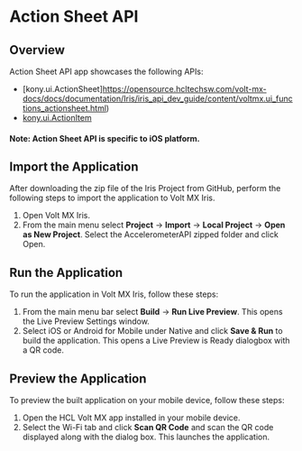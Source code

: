 # Action Sheet API
## Overview
Action Sheet API app showcases the following APIs:

- [kony.ui.ActionSheet]https://opensource.hcltechsw.com/volt-mx-docs/docs/documentation/Iris/iris_api_dev_guide/content/voltmx.ui_functions_actionsheet.html)
- [kony.ui.ActionItem](https://opensource.hcltechsw.com/volt-mx-docs/docs/documentation/Iris/iris_api_dev_guide/content/voltmx.ui_functions_actionitem.html)
#### Note: Action Sheet API is specific to iOS platform. 

## Import the Application
After downloading the zip file of the Iris Project from GitHub, perform the following steps to import the application to Volt MX Iris.

1. Open Volt MX Iris.
2. From the main menu select **Project** → **Import** → **Local Project** → **Open as New Project**. Select the AccelerometerAPI zipped folder and click Open.

## Run the Application
To run the application in Volt MX Iris, follow these steps:

1. From the main menu bar select **Build** → **Run Live Preview**. This opens the Live Preview Settings window.
2. Select iOS or Android for Mobile under Native and click **Save & Run** to build the application. This opens a Live Preview is Ready dialogbox with a QR code.

## Preview the Application
To preview the built application on your mobile device, follow these steps:

1. Open the HCL Volt MX app installed in your mobile device.
2. Select the Wi-Fi tab and click **Scan QR Code** and scan the QR code displayed along with the dialog box. This launches the application.
